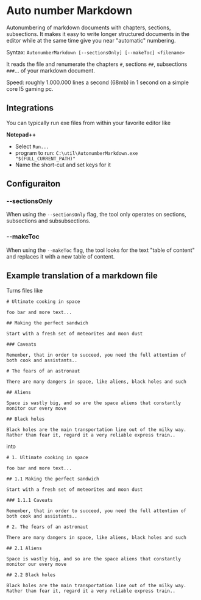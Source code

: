 # Auto number Markdown
Autonumbering of markdown documents with chapters, sections, subsections. It makes it easy to write longer structured documents in the editor while at the same time give you near "automatic" numbering.

Syntax: `AutonumberMarkdown [--sectionsOnly] [--makeToc] <filename>`

It reads the file and renumerate the chapters `#`, sections `##`, subsections `###`... of your markdown document.

Speed: roughly 1.000.000 lines a second (68mb) in 1 second on a simple core I5 gaming pc.


## Integrations

You can typically run exe files from within your favorite editor like

 **Notepad++**
  * Select `Run...`
  * program to run: `C:\util\AutonumberMarkdown.exe "$(FULL_CURRENT_PATH)"`
  * Name the short-cut and set keys for it
  


## Configuraiton

### --sectionsOnly
When using the `--sectionsOnly` flag, the tool only operates on sections, subsections and subsubsections.

### --makeToc
When using the `--makeToc` flag, the tool looks for the text "table of content" and replaces it with a new table of content. 


  
## Example translation of a markdown file

Turns files like

```
# Ultimate cooking in space

foo bar and more text...

## Making the perfect sandwich

Start with a fresh set of meteorites and moon dust

### Caveats

Remember, that in order to succeed, you need the full attention of both cook and assistants..

# The fears of an astronaut

There are many dangers in space, like aliens, black holes and such

## Aliens

Space is wastly big, and so are the space aliens that constantly monitor our every move

## Black holes

Black holes are the main transportation line out of the milky way. Rather than fear it, regard it a very reliable express train..
```

into

```
# 1. Ultimate cooking in space

foo bar and more text...

## 1.1 Making the perfect sandwich

Start with a fresh set of meteorites and moon dust

### 1.1.1 Caveats

Remember, that in order to succeed, you need the full attention of both cook and assistants..

# 2. The fears of an astronaut

There are many dangers in space, like aliens, black holes and such

## 2.1 Aliens

Space is wastly big, and so are the space aliens that constantly monitor our every move

## 2.2 Black holes

Black holes are the main transportation line out of the milky way. Rather than fear it, regard it a very reliable express train..
```


